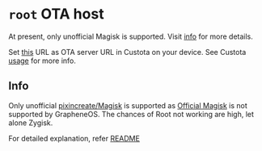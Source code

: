 # `root` OTA host

At present, only unofficial Magisk is supported. Visit [info](#info) for more details.

Set [this](https://yarcod.github.io/PixeneOS/magisk/) URL as OTA server URL in Custota on your device.
See Custota [usage](https://github.com/chenxiaolong/Custota#usage) for more info.

## Info

Only unofficial [pixincreate/Magisk](https://github.com/pixincreate/Magisk) is supported as [Official Magisk](https://github.com/topjohnwu/Magisk) is not supported by GrapheneOS.
The chances of Root not working are high, let alone Zygisk.

For detailed explanation, refer [README](https://github.com/pixincreate/PixeneOS#root)
